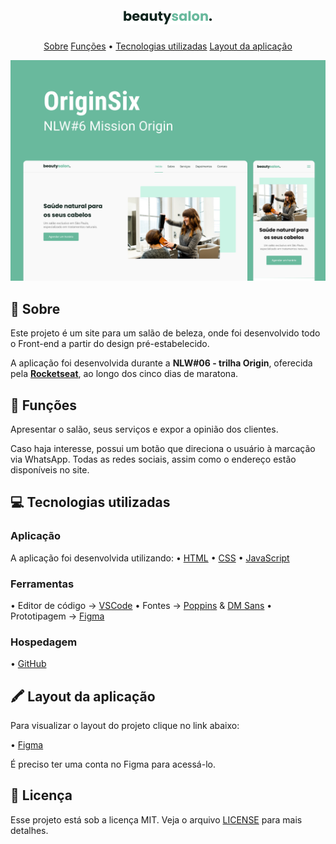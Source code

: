 <h1 align="center">
  <img src=".github/Logo.png" />
</h1>

<p align="center">
 <a href="#--sobre">Sobre</a> 
 <a href="#--funcoes">Funções</a> •
 <a href="#--tecnologias-utilizadas">Tecnologias utilizadas</a> 
  <a href="#--layout">Layout da aplicação</a> 
</p>

![home](.github/preview.png)

## [](https://github.com/gabjohann/NLW06_beautysalon#--sobre):page_facing_up: Sobre

Este projeto é um site para um salão de beleza, onde foi desenvolvido todo o Front-end a partir do design pré-estabelecido.

A aplicação foi desenvolvida durante a **NLW#06 - trilha Origin**, oferecida pela [**Rocketseat**](https://rocketseat.com.br/), ao longo dos cinco dias de maratona.

## [](https://github.com/gabjohann/NLW06_beautysalon#--funcoes):dart: Funções

Apresentar o salão, seus serviços e expor a opinião dos clientes.

Caso haja interesse, possui um botão que direciona o usuário à marcação via WhatsApp. Todas as redes sociais, assim como o endereço estão disponíveis no site.

## [](https://github.com/gabjohann/NLW06_beautysalon#--tecnologias-utilizadas)💻 Tecnologias utilizadas

### Aplicação

A aplicação foi desenvolvida utilizando:
• [HTML](https://developer.mozilla.org/pt-BR/docs/Web/HTML)
• [CSS](https://developer.mozilla.org/pt-BR/docs/Web/CSS)
• [JavaScript](https://developer.mozilla.org/pt-BR/docs/Web/JavaScript)

### Ferramentas

• Editor de código -> [VSCode](https://code.visualstudio.com/)
• Fontes -> [Poppins](https://fonts.google.com/specimen/Poppins) & [DM Sans](https://fonts.google.com/specimen/DM+Sans?query=dm+sans)
• Prototipagem -> [Figma](https://www.figma.com/)

### Hospedagem

• [GitHub](https://pages.github.com/)

## [](https://github.com/gabjohann/NLW06_beautysalon##--layout)🖍 Layout da aplicação

Para visualizar o layout do projeto clique no link abaixo:

• [Figma](https://www.figma.com/file/mzImBn9hP0cmmq6622AxTW/Origin-Six-Copy?node-id=0%3A1)

É preciso ter uma conta no Figma para acessá-lo.

## 📝 Licença

Esse projeto está sob a licença MIT. Veja o arquivo [LICENSE](https://github.com/gabjohann/move.it-NLW-04/blob/main/LICENSE) para mais detalhes.
